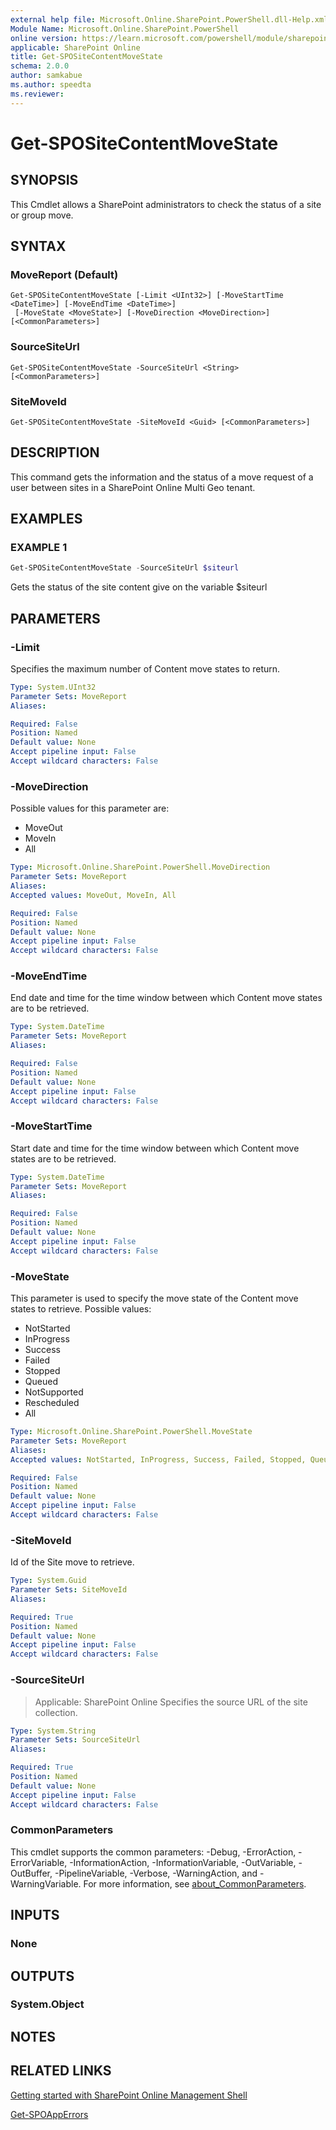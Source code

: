 ```yaml
---
external help file: Microsoft.Online.SharePoint.PowerShell.dll-Help.xml
Module Name: Microsoft.Online.SharePoint.PowerShell
online version: https://learn.microsoft.com/powershell/module/sharepoint-online/get-spositecontentmovestate
applicable: SharePoint Online
title: Get-SPOSiteContentMoveState
schema: 2.0.0
author: samkabue
ms.author: speedta
ms.reviewer:
---
```


# Get-SPOSiteContentMoveState

## SYNOPSIS

This Cmdlet allows a SharePoint administrators to check the status of a site or group move.

## SYNTAX

### MoveReport (Default)
```
Get-SPOSiteContentMoveState [-Limit <UInt32>] [-MoveStartTime <DateTime>] [-MoveEndTime <DateTime>]
 [-MoveState <MoveState>] [-MoveDirection <MoveDirection>] [<CommonParameters>]
```

### SourceSiteUrl
```
Get-SPOSiteContentMoveState -SourceSiteUrl <String> [<CommonParameters>]
```

### SiteMoveId
```
Get-SPOSiteContentMoveState -SiteMoveId <Guid> [<CommonParameters>]
```

## DESCRIPTION

This command gets the information and the status of a move request of a user between sites in a SharePoint Online Multi Geo tenant.

## EXAMPLES

### EXAMPLE 1

```powershell
Get-SPOSiteContentMoveState -SourceSiteUrl $siteurl
```

Gets the status of the site content give on the variable $siteurl

## PARAMETERS

### -Limit
Specifies the maximum number of Content move states to return.

```yaml
Type: System.UInt32
Parameter Sets: MoveReport
Aliases:

Required: False
Position: Named
Default value: None
Accept pipeline input: False
Accept wildcard characters: False
```

### -MoveDirection
Possible values for this parameter are:
- MoveOut
- MoveIn
- All

```yaml
Type: Microsoft.Online.SharePoint.PowerShell.MoveDirection
Parameter Sets: MoveReport
Aliases:
Accepted values: MoveOut, MoveIn, All

Required: False
Position: Named
Default value: None
Accept pipeline input: False
Accept wildcard characters: False
```
### -MoveEndTime
End date and time for the time window between which Content move states are to be retrieved.

```yaml
Type: System.DateTime
Parameter Sets: MoveReport
Aliases:

Required: False
Position: Named
Default value: None
Accept pipeline input: False
Accept wildcard characters: False
```

### -MoveStartTime
Start date and time for the time window between which Content move states are to be retrieved.

```yaml
Type: System.DateTime
Parameter Sets: MoveReport
Aliases:

Required: False
Position: Named
Default value: None
Accept pipeline input: False
Accept wildcard characters: False
```
### -MoveState
This parameter is used to specify the move state of the Content move states to retrieve.
Possible values:
- NotStarted
- InProgress
- Success
- Failed
- Stopped
- Queued
- NotSupported
- Rescheduled
- All

```yaml
Type: Microsoft.Online.SharePoint.PowerShell.MoveState
Parameter Sets: MoveReport
Aliases:
Accepted values: NotStarted, InProgress, Success, Failed, Stopped, Queued, NotSupported, Rescheduled, All

Required: False
Position: Named
Default value: None
Accept pipeline input: False
Accept wildcard characters: False
```

### -SiteMoveId
Id of the Site move to retrieve.

```yaml
Type: System.Guid
Parameter Sets: SiteMoveId
Aliases:

Required: True
Position: Named
Default value: None
Accept pipeline input: False
Accept wildcard characters: False
```

### -SourceSiteUrl

> Applicable: SharePoint Online
Specifies the source URL of the site collection.

```yaml
Type: System.String
Parameter Sets: SourceSiteUrl
Aliases:

Required: True
Position: Named
Default value: None
Accept pipeline input: False
Accept wildcard characters: False
```

### CommonParameters

This cmdlet supports the common parameters: -Debug, -ErrorAction, -ErrorVariable, -InformationAction, -InformationVariable, -OutVariable, -OutBuffer, -PipelineVariable, -Verbose, -WarningAction, and -WarningVariable. For more information, see [about_CommonParameters](https://go.microsoft.com/fwlink/?LinkID=113216).

## INPUTS

### None

## OUTPUTS

### System.Object

## NOTES

## RELATED LINKS

[Getting started with SharePoint Online Management Shell](/powershell/sharepoint/sharepoint-online/connect-sharepoint-online)

[Get-SPOAppErrors](Get-SPOAppErrors.md)
